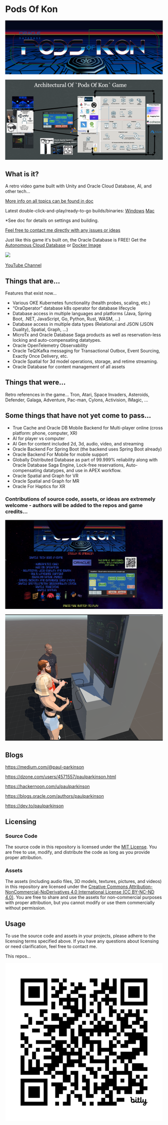# Pods Of Kon

![](https://github.com/paulparkinson/podsofkon/blob/main/doc/images/podsofkonmarquee.png)

![](https://github.com/paulparkinson/podsofkon/blob/main/doc/images/architecture-of-game.png)

## What is it?
A retro video game built with Unity and Oracle Cloud Database, AI, and other tech... 

[More info on all topics can be found in doc](https://github.com/paulparkinson/podsofkon/blob/main/doc/README.md)

Latest double-click-and-play/ready-to-go builds/binaries: [Windows](https://bit.ly/3wfzHis) [Mac]() 

*See doc for details on settings and building.


[Feel free to contact me directly with any issues or ideas](https://www.linkedin.com/in/pauldparkinson/)

Just like this game it's built on, the Oracle Database is FREE! Get the [Autonomous Cloud Database](https://bit.ly/4aeRuEW) or [Docker Image](https://bit.ly/3VnQ3zP)


![](https://github.com/paulparkinson/podsofkon/blob/main/doc/images/pok-cartridgein2600.jpg)

[YouTube Channel](https://www.youtube.com/channel/UCwUrfYHDOLIGbEy3uV0yD0Q)

## Things that are...
Features that exist now...
- Various OKE Kubernetes functionality (health probes, scaling, etc.) 
- “OraOperator” database k8s operator for database lifecycle
- Database access in multiple languages and platforms (Java, Spring Boot, .NET, JavaScript, Go, Python, Rust, WASM, ...)
- Database access in multiple data types (Relational and JSON (JSON Duality), Spatial, Graph, ...)
- MicroTx and Oracle Database Saga products as well as reservation-less locking and auto-compensating datatypes.
- Oracle OpenTelemetry Observability 
- Oracle TeQ/Kafka messaging for Transactional Outbox, Event Sourcing, Exactly Once Delivery, etc. 
- Oracle Spatial for 3d model operations, storage, and retime streaming.
- Oracle Database for content management of all assets



## Things that were...
Retro references in the game...
Tron, Atari, Space Invaders, Asteroids, Defender, Galaga, Adventure, Pac-man, Cylons, Activision, IMagic, ...



## Some things that have not yet come to pass...
- True Cache and Oracle DB Mobile Backend for Multi-player online (cross platform: phone, computer, XR)
- AI for player vs computer
- AI Gen for content included 2d, 3d, audio, video, and streaming
- Oracle Backend For Spring Boot (the backend uses Spring Boot already)
- Oracle Backend For Mobile for mobile support
- Globally Distributed Database as part of 99.999% reliability along with Oracle Database Saga Engine, Lock-free reservations, Auto-compensating datatypes, and use in APEX workflow.
- Oracle Spatial and Graph for VR
- Oracle Spatial and Graph for MR
- Oracle For Haptics for XR


### Contributions of source code, assets, or ideas are extremely welcome - authors will be added to the repos and game credits...

![](https://github.com/paulparkinson/podsofkon/blob/main/doc/images/pok-archdirectionsandgame.gif)


![](https://github.com/paulparkinson/podsofkon/blob/main/doc/images/pokarcade.png)


## Blogs

https://medium.com/@paul-parkinson

https://dzone.com/users/4571557/paulparkinson.html

https://hackernoon.com/u/paulparkinson

https://blogs.oracle.com/authors/paulparkinson

https://dev.to/paulparkinson

## Licensing

### Source Code 

The source code in this repository is licensed under the [MIT License](LICENSE.md). You are free to use, modify, and distribute the code as long as you provide proper attribution.

### Assets

The assets (including audio files, 3D models, textures, pictures, and videos) in this repository are licensed under the [Creative Commons Attribution-NonCommercial-NoDerivatives 4.0 International License (CC BY-NC-ND 4.0)](LICENSE-assets.md). You are free to share and use the assets for non-commercial purposes with proper attribution, but you cannot modify or use them commercially without permission.

## Usage

To use the source code and assets in your projects, please adhere to the licensing terms specified above. If you have any questions about licensing or need clarification, feel free to contact me.

This repos...

![](https://github.com/paulparkinson/podsofkon/blob/main/doc/images/bit.ly_podsofkon.png)